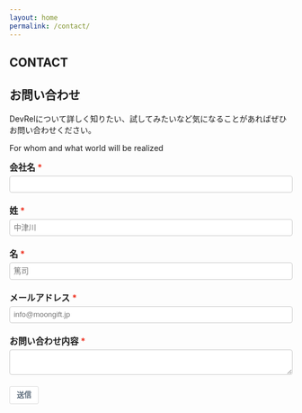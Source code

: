 ```yaml
---
layout: home
permalink: /contact/
---
```

<section class="tp-section tp-section">
	<div class="container mt9">
		<div class="row">
			<div class="col-md-3">
				<div class="tp-section-header">
					<h2 class="tp-section-header__title">CONTACT</h2>
					<h2 class="tp-section-header__title-ja is-ja">お問い合わせ</h2>
				</div>
			</div>
			<div class="col-md-9">
				<div class="contact">
					<p class="is-ja">DevRelについて詳しく知りたい、試してみたいなど気になることがあればぜひお問い合わせください。</p>
					<p class="is-en">For whom and what world will be realized</p>
				</div><!--//.contact-->
			</div> <!-- / .col  -->
		</div> <!-- / .row  -->
		<style type="text/css" scoped>
		    .mauticform_wrapper { max-width: 600px; margin: 10px auto; }
		    .mauticform-innerform {}
		    .mauticform-post-success {}
		    .mauticform-name { font-weight: bold; font-size: 1.5em; margin-bottom: 3px; }
		    .mauticform-description { margin-top: 2px; margin-bottom: 10px; }
		    .mauticform-error { margin-bottom: 10px; color: red; }
		    .mauticform-message { margin-bottom: 10px;color: green; }
		    .mauticform-row { display: block; margin-bottom: 20px; }
		    .mauticform-label { font-size: 1.1em; display: block; font-weight: bold; margin-bottom: 5px; }
		    .mauticform-row.mauticform-required .mauticform-label:after { color: #e32; content: " *"; display: inline; }
		    .mauticform-helpmessage { display: block; font-size: 0.9em; margin-bottom: 3px; }
		    .mauticform-errormsg { display: block; color: red; margin-top: 2px; }
		    .mauticform-selectbox, .mauticform-input, .mauticform-textarea { width: 100%; padding: 0.5em 0.5em; border: 1px solid #CCC; background: #fff; box-shadow: 0px 0px 0px #fff inset; border-radius: 4px; box-sizing: border-box; }
		    .mauticform-checkboxgrp-row {}
		    .mauticform-checkboxgrp-label { font-weight: normal; }
		    .mauticform-checkboxgrp-checkbox {}
		    .mauticform-radiogrp-row {}
		    .mauticform-radiogrp-label { font-weight: normal; }
		    .mauticform-radiogrp-radio {}
		    .mauticform-button-wrapper .mauticform-button.btn-default, .mauticform-pagebreak-wrapper .mauticform-pagebreak.btn-default { color: #5d6c7c;background-color: #ffffff;border-color: #dddddd;}
		    .mauticform-button-wrapper .mauticform-button, .mauticform-pagebreak-wrapper .mauticform-pagebreak { display: inline-block;margin-bottom: 0;font-weight: 600;text-align: center;vertical-align: middle;cursor: pointer;background-image: none;border: 1px solid transparent;white-space: nowrap;padding: 6px 12px;font-size: 13px;line-height: 1.3856;border-radius: 3px;-webkit-user-select: none;-moz-user-select: none;-ms-user-select: none;user-select: none;}
		    .mauticform-button-wrapper .mauticform-button.btn-default[disabled], .mauticform-pagebreak-wrapper .mauticform-pagebreak.btn-default[disabled] { background-color: #ffffff; border-color: #dddddd; opacity: 0.75; cursor: not-allowed; }
		    .mauticform-pagebreak-wrapper .mauticform-button-wrapper {  display: inline; }
		</style>
		<div id="mauticform_wrapper_devrelwenihewase" class="mauticform_wrapper">
		    <form id="contact">
		        <div class="mauticform-error" id="mauticform_devrelwenihewase_error"></div>
		        <div class="mauticform-message" id="mauticform_devrelwenihewase_message"></div>
		        <div class="mauticform-innerform">
		          <div class="mauticform-page-wrapper mauticform-page-1" data-mautic-form-page="1">
		            <div id="mauticform_devrelwenihewase_hui_she_ming" data-validate="hui_she_ming" data-validation-type="text" class="mauticform-row mauticform-text mauticform-field-1 mauticform-required">
		                <label id="mauticform_label_devrelwenihewase_hui_she_ming" for="mauticform_input_devrelwenihewase_hui_she_ming" class="mauticform-label">会社名</label>
		                <input id="mauticform_input_devrelwenihewase_hui_she_ming" name="company" value="" class="mauticform-input" type="text" required>
		                <span class="mauticform-errormsg" style="display: none;">This is required.</span>
		            </div>
		            <div id="mauticform_devrelwenihewase_xing" data-validate="xing" data-validation-type="text" class="mauticform-row mauticform-text mauticform-field-2 mauticform-required">
		                <label id="mauticform_label_devrelwenihewase_xing" for="mauticform_input_devrelwenihewase_xing" class="mauticform-label">姓</label>
		                <input id="mauticform_input_devrelwenihewase_xing" name="last" value="" placeholder="中津川" class="mauticform-input" type="text" required>
		                <span class="mauticform-errormsg" style="display: none;">This is required.</span>
		            </div>
		            <div id="mauticform_devrelwenihewase_ming" data-validate="ming" data-validation-type="text" class="mauticform-row mauticform-text mauticform-field-3 mauticform-required">
		                <label id="mauticform_label_devrelwenihewase_ming" for="mauticform_input_devrelwenihewase_ming" class="mauticform-label">名</label>
		                <input id="mauticform_input_devrelwenihewase_ming" name="first" value="" placeholder="篤司" class="mauticform-input" type="text" required>
		                <span class="mauticform-errormsg" style="display: none;">This is required.</span>
		            </div>
		            <div id="mauticform_devrelwenihewase_meruadoresu" data-validate="meruadoresu" data-validation-type="email" class="mauticform-row mauticform-email mauticform-field-4 mauticform-required">
		                <label id="mauticform_label_devrelwenihewase_meruadoresu" for="mauticform_input_devrelwenihewase_meruadoresu" class="mauticform-label">メールアドレス</label>
		                <input id="mauticform_input_devrelwenihewase_meruadoresu" name="email" value="" placeholder="info@moongift.jp" class="mauticform-input" type="email" required>
		                <span class="mauticform-errormsg" style="display: none;">This is required.</span>
		            </div>
		            <div id="mauticform_devrelwenihewase_o_weni_hewase_nei_rong" data-validate="o_weni_hewase_nei_rong" data-validation-type="textarea" class="mauticform-row mauticform-text mauticform-field-5 mauticform-required">
		                <label id="mauticform_label_devrelwenihewase_o_weni_hewase_nei_rong" for="mauticform_input_devrelwenihewase_o_weni_hewase_nei_rong" class="mauticform-label">お問い合わせ内容</label>
		                <textarea id="mauticform_input_devrelwenihewase_o_weni_hewase_nei_rong" name="body" class="mauticform-textarea" required></textarea>
		                <span class="mauticform-errormsg" style="display: none;">This is required.</span>
		            </div>
		            <div id="mauticform_devrelwenihewase_submit" class="mauticform-row mauticform-button-wrapper mauticform-field-6">
		          <button type="submit" name="submit" id="mauticform_input_devrelwenihewase_submit" value="" class="mauticform-button btn btn-default">送信</button>
		      	</div>
		    	</div>
		  	</div>
		  </form>
		</div>
	</div><!-- /.container -->
</section>
<script src="/assets/js/ncmb.min.js"></script>
<script src="/assets/js/app.js"></script>
